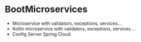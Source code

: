 # BootMicroservices

- Microservice with validators, exceptions, services...
- Kotlin microservice with validators, exceptions, services ...
- Config Server Spring Cloud
